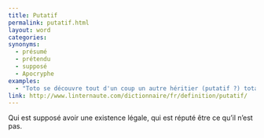 ```yaml
---
title: Putatif
permalink: putatif.html
layout: word
categories:
synonyms:
  - présumé
  - prétendu
  - supposé
  - Apocryphe
examples:
  - "Toto se découvre tout d'un coup un autre héritier (putatif ?) totalement méconnu qui vient réclamer sa part. (cf. Histoires)"
link: http://www.linternaute.com/dictionnaire/fr/definition/putatif/
---
```


Qui est supposé avoir une existence légale, qui est réputé être ce qu’il n’est pas.

